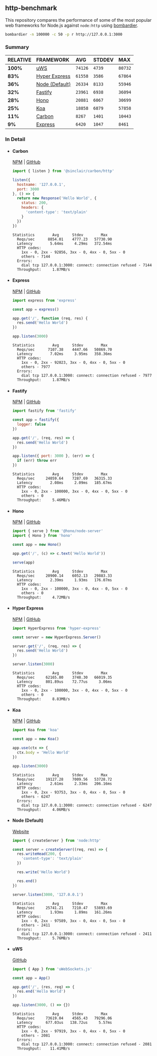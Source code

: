 ## http-benchmark

This repository compares the performance of some of the most popular web frameworks for Node.js against `node:http` using [bombardier](https://github.com/codesenberg/bombardier).

```bash
bombardier -n 100000 -c 50 -p r http://127.0.0.1:3000
```

### Summary

| RELATIVE | FRAMEWORK | AVG | STDDEV | MAX |
| :--- | :--- | :--- | :--- | :--- |
| **100%** | [uWS](#uws) | `74126` | `4739` | `80732` |
| **83%** | [Hyper Express](#hyper-express) | `61558` | `3586` | `67864` |
| **36%** | [Node (Default)](#node-default) | `26334` | `8133` | `55946` |
| **32%** | [Fastify](#fastify) | `23961` | `6938` | `36094` |
| **28%** | [Hono](#hono) | `20881` | `6067` | `30699` |
| **25%** | [Koa](#koa) | `18858` | `6879` | `57858` |
| **11%** | [Carbon](#carbon) | `8267` | `1401` | `10443` |
| **9%** | [Express](#express) | `6420` | `1047` | `8461` |


### In Detail

- #### Carbon
  [NPM](https://npmjs.com/@sinclair/carbon) | [GitHub](https://github.com/sinclairzx81/carbon)
  ```js
  import { listen } from '@sinclair/carbon/http'

  listen({
    hostname: '127.0.0.1',
    port: 3000
  }, () => {
    return new Response('Hello World', {
      status: 200,
      headers: {
        'content-type': 'text/plain'
      }
    })
  })
  ```

  ```
  Statistics        Avg      Stdev        Max
    Reqs/sec      8854.01    4777.23   57730.90
    Latency        5.64ms     4.29ms   372.54ms
    HTTP codes:
      1xx - 0, 2xx - 92856, 3xx - 0, 4xx - 0, 5xx - 0
      others - 7144
    Errors:
      dial tcp 127.0.0.1:3000: connect: connection refused - 7144
    Throughput:     1.87MB/s
  ```

- #### Express
  [NPM](https://npmjs.com/express) | [GitHub](https://github.com/expressjs/express)
  ```js
  import express from 'express'

  const app = express()

  app.get('/', function (req, res) {
    res.send('Hello World')
  })

  app.listen(3000)
  ```

  ```
  Statistics        Avg      Stdev        Max
    Reqs/sec      7107.38    4447.66   50869.70
    Latency        7.02ms     3.95ms   358.36ms
    HTTP codes:
      1xx - 0, 2xx - 92023, 3xx - 0, 4xx - 0, 5xx - 0
      others - 7977
    Errors:
      dial tcp 127.0.0.1:3000: connect: connection refused - 7977
    Throughput:     1.87MB/s
  ```

- #### Fastify
  [NPM](https://npmjs.com/fastify) | [GitHub](https://github.com/fastify/fastify)
  ```js
  import fastify from 'fastify'

  const app = fastify({
    logger: false
  })

  app.get('/', (req, res) => {
    res.send('Hello World')
  })

  app.listen({ port: 3000 }, (err) => {
    if (err) throw err
  })
  ```

  ```
  Statistics        Avg      Stdev        Max
    Reqs/sec     24059.64    7287.69   36315.33
    Latency        2.08ms     2.09ms   185.67ms
    HTTP codes:
      1xx - 0, 2xx - 100000, 3xx - 0, 4xx - 0, 5xx - 0
      others - 0
    Throughput:     5.46MB/s
  ```

- #### Hono
  [NPM](https://npmjs.com/hono) | [GitHub](https://github.com/honojs/hono)
  ```js
  import { serve } from '@hono/node-server'
  import { Hono } from 'hono'

  const app = new Hono()

  app.get('/', (c) => c.text('Hello World'))

  serve(app)
  ```

  ```
  Statistics        Avg      Stdev        Max
    Reqs/sec     20900.14    6052.13   29883.33
    Latency        2.39ms     1.93ms   176.07ms
    HTTP codes:
      1xx - 0, 2xx - 100000, 3xx - 0, 4xx - 0, 5xx - 0
      others - 0
    Throughput:     4.72MB/s
  ```

- #### Hyper Express
  [NPM](https://npmjs.com/hyper-express) | [GitHub](https://github.com/kartikk221/hyper-express)
  ```js
  import HyperExpress from 'hyper-express'

  const server = new HyperExpress.Server()

  server.get('/', (req, res) => {
    res.send('Hello World')
  })

  server.listen(3000)
  ```

  ```
  Statistics        Avg      Stdev        Max
    Reqs/sec     62165.80    3748.30   66019.35
    Latency      801.89us    72.77us     3.06ms
    HTTP codes:
      1xx - 0, 2xx - 100000, 3xx - 0, 4xx - 0, 5xx - 0
      others - 0
    Throughput:     8.83MB/s
  ```

- #### Koa
  [NPM](https://npmjs.com/koa) | [GitHub](https://github.com/koajs/koa)
  ```js
  import Koa from 'koa'

  const app = new Koa()

  app.use(ctx => {
    ctx.body = 'Hello World'
  })

  app.listen(3000)
  ```

  ```
  Statistics        Avg      Stdev        Max
    Reqs/sec     19127.28    7009.56   53728.72
    Latency        2.61ms     2.33ms   206.16ms
    HTTP codes:
      1xx - 0, 2xx - 93753, 3xx - 0, 4xx - 0, 5xx - 0
      others - 6247
    Errors:
      dial tcp 127.0.0.1:3000: connect: connection refused - 6247
    Throughput:     4.06MB/s
  ```

- #### Node (Default)
  [Website](https://nodejs.org/api/http.html)
  ```js
  import { createServer } from 'node:http'

  const server = createServer((req, res) => {
    res.writeHead(200, {
      'content-type': 'text/plain'
    })

    res.write('Hello World')

    res.end()
  })

  server.listen(3000, '127.0.0.1')
  ```

  ```
  Statistics        Avg      Stdev        Max
    Reqs/sec     25741.21    7210.47   53893.69
    Latency        1.93ms     1.89ms   161.26ms
    HTTP codes:
      1xx - 0, 2xx - 97589, 3xx - 0, 4xx - 0, 5xx - 0
      others - 2411
    Errors:
      dial tcp 127.0.0.1:3000: connect: connection refused - 2411
    Throughput:     5.76MB/s
  ```

- #### uWS
  [GitHub](https://github.com/uNetworking/uWebSockets.js)
  ```js
  import { App } from 'uWebSockets.js'

  const app = App()

  app.get('/', (res, req) => {
    res.end('Hello World')
  })

  app.listen(3000, () => {})
  ```

  ```
  Statistics        Avg      Stdev        Max
    Reqs/sec     73619.04    4565.43   79296.06
    Latency      677.03us   138.72us     5.57ms
    HTTP codes:
      1xx - 0, 2xx - 97919, 3xx - 0, 4xx - 0, 5xx - 0
      others - 2081
    Errors:
      dial tcp 127.0.0.1:3000: connect: connection refused - 2081
    Throughput:    11.41MB/s
  ```



